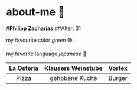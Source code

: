 # about-me 🌵
#**Philipp Zacharias** ##Alter: 31

my favourite color _green_ 🟢

my favorite language _japanese_ 🗼

| **La Osteria** | **Klausers Weinstube** | **Vortex** |
|:--------------:|:----------------------:|:----------:|
|    Pizza       |   gehobene Küche       | Burger     |
